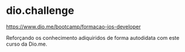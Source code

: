 # dio.challenge

https://www.dio.me/bootcamp/formacao-ios-developer

Reforçando os conhecimento adiquiridos de forma autodidata com este curso da Dio.me. 
